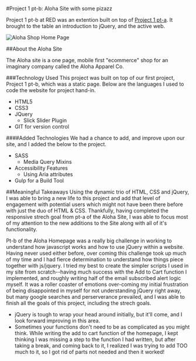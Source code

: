 #Project 1 pt-b: Aloha Site with some pizazz

Project 1 pt-b at RED was an extention built on top of [Project 1 pt-a](https://github.com/teeppope/Aloha-Apparel-v1). It brought to the table an introduction to jQuery, and the active web.

![Aloha Shop Home Page](homepage.png)

##About the Aloha Site

The Aloha site is a one page, mobile first "ecommerce" shop for an imaginary company called the Aloha Apparel Co.

###Technology Used
This project was built on top of our first project, Project 1 pt-b, which was a static page. Below are the languages I used to code the website for project hand-in.

- HTML5
- CSS3
- JQuery
  * Slick Slider Plugin
- GIT for version control

####Added Technologies
We had a chance to add, and improve upon our site, and I added the below to the project.

- SASS
  * Media Query Mixins
- Accessibility Features
  * Using Aria attributes
- Gulp for a Build Tool

##Meaningful Takeaways
Using the dynamic trio of HTML, CSS and jQuery, I was able to bring a new life to this project and add that level of engagement with potential users which might not have been there before with just the duo of HTML & CSS. Thankfully, having completed the responsive strech goal from pt-a of the Aloha Site, I was able to focus most of my attention to the new additions to the Site along with all of it's functionality.

Pt-b of the Aloha Homepage was a really big challenge in working to understand how javascript works and how to use jQuery within a website. Having never used either before, over coming this challenge took up much of my time and I had fierce determination to understand how things piece together with js/jquery. I tried my best to create the simpler scripts I used in my site from scratch--having much success with the Add to Cart function I implemented, and roughly writing half of the email subscribed alert logic myself. It was a roller coaster of emotions over-coming my initial frustration of being disappointed in myself for not understanding jQuery right away, but many google searches and perserverance prevailed, and I was able to finish all the goals of this project, including the strech goals.

- jQuery is tough to wrap your head around initially, but it'll come, and I look forward improving in this area.
- Sometimes your functions don't need to be as complicated as you might think. While writing the add to cart function of the homepage, I kept thinking I was missing a step to the function I had written, but after taking a break, and coming back to it, I realized I was trying to add TOO much to it, so I got rid of parts not needed and then it worked!